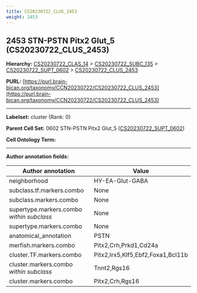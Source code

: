 ```yaml
---
title: CS20230722_CLUS_2453
weight: 2453
---
```

## 2453 STN-PSTN Pitx2 Glut_5 (CS20230722_CLUS_2453)
<b>Hierarchy: </b>
[CS20230722_CLAS_14](../CS20230722_CLAS_14) >
[CS20230722_SUBC_135](../CS20230722_SUBC_135) >
[CS20230722_SUPT_0602](../CS20230722_SUPT_0602) >
[CS20230722_CLUS_2453](../CS20230722_CLUS_2453)

**PURL:** [https://purl.brain-bican.org/taxonomy/CCN20230722/CS20230722_CLUS_2453](https://purl.brain-bican.org/taxonomy/CCN20230722/CS20230722_CLUS_2453)

---


**Labelset:** cluster (Rank: 0)

**Parent Cell Set:** 0602 STN-PSTN Pitx2 Glut_5 ([CS20230722_SUPT_0602](../CS20230722_SUPT_0602))



**Cell Ontology Term:** 

[MARKER GENES.]: #


---

[TRANSFERRED ANNOTATIONS.]: #


[AUTHOR ANNOTATION FIELDS.]: #


**Author annotation fields:**

| Author annotation | Value |
|-------------------|-------|
|neighborhood|HY-EA-Glut-GABA|
|subclass.tf.markers.combo|None|
|subclass.markers.combo|None|
|supertype.markers.combo _within subclass_|None|
|supertype.markers.combo|None|
|anatomical_annotation|PSTN|
|merfish.markers.combo|Pitx2,Crh,Prkd1,Cd24a|
|cluster.TF.markers.combo|Pitx2,Irx5,Klf5,Ebf2,Foxa1,Bcl11b|
|cluster.markers.combo _within subclass_|Tnnt2,Rgs16|
|cluster.markers.combo|Pitx2,Crh,Rgs16|
